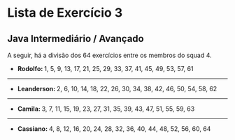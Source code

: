 # Lista de Exercício 3

## Java Intermediário / Avançado

<p align="justify">A seguir, há a divisão dos 64 exercícios entre os membros do squad 4.</p>

- <b>Rodolfo: </b>1, 5, 9, 13, 17, 21, 25, 29, 33, 37, 41, 45, 49, 53, 57, 61 

<hr>

- <b>Leanderson: </b>2, 6, 10, 14, 18, 22, 26, 30, 34, 38, 42, 46, 50, 54, 58, 62

<hr>

- <b>Camila: </b>3, 7, 11, 15, 19, 23, 27, 31, 35, 39, 43, 47, 51, 55, 59, 63

<hr>

- <b>Cassiano: </b>4, 8, 12, 16, 20, 24, 28, 32, 36, 40, 44, 48, 52, 56, 60, 64
